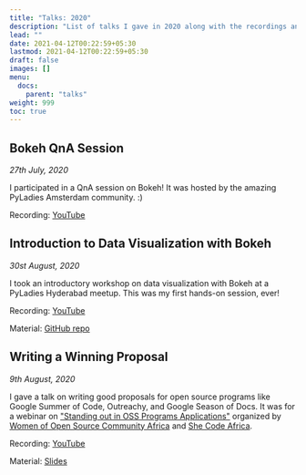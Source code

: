 ```yaml
---
title: "Talks: 2020"
description: "List of talks I gave in 2020 along with the recordings and materials used."
lead: ""
date: 2021-04-12T00:22:59+05:30
lastmod: 2021-04-12T00:22:59+05:30
draft: false
images: []
menu:
  docs:
    parent: "talks"
weight: 999
toc: true
---
```


## Bokeh QnA Session

*27th July, 2020*

I participated in a QnA session on Bokeh! It was hosted by the amazing PyLadies Amsterdam community. :)

Recording: [YouTube](https://youtu.be/5MhlCabsSRw)

## Introduction to Data Visualization with Bokeh

*30st August, 2020*

I took an introductory workshop on data visualization with Bokeh at a PyLadies Hyderabad meetup. This was my first hands-on session, ever!

Recording: [YouTube](https://youtu.be/vEq5c5sleZw?t=5552)

Material: [GitHub repo](https://github.com/pavithraes/bokeh-workshop)

## Writing a Winning Proposal

*9th August, 2020*

I gave a talk on writing good proposals for open source programs like Google Summer of Code, Outreachy, and Google Season of Docs. It was for a webinar on ["Standing out in OSS Programs Applications"](https://twitter.com/SheCodeAfrica/status/1291078381623222272?s=20) organized by [Women of Open Source Community Africa](https://www.oscafrica.org/) and [She Code Africa](https://www.shecodeafrica.org/).

Recording: [YouTube](https://youtu.be/42QHZ9TRqVQ?t=2364)

Material: [Slides](http://pavithraes.me/assets/slides/%5BWOSCA%5D%20Writing%20a%20winning%20proposal.pdf)
